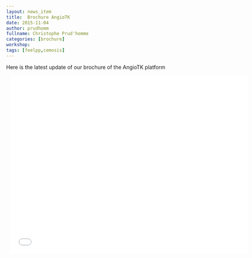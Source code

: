 ```yaml
---
layout: news_item
title:  Brochure AngioTK
date: 2015-11-04
author: prudhomm
fullname: Christophe Prud'homme
categories: [brochure]
workshop: 
tags: [feelpp,cemosis]
---
```


Here is the latest update of our brochure of the AngioTK platform

<div style="width: 640px; height: 480px; margin: 10px; position: relative;"><iframe allowfullscreen frameborder="0" style="width:640px; height:480px" src="//d2pjrbs8oo6puz.cloudfront.net/58440a86-1d48-493a-92ac-0cc4376f8eaf/embedControls.html" id="hP.phKHgvEb3"></iframe></div>
